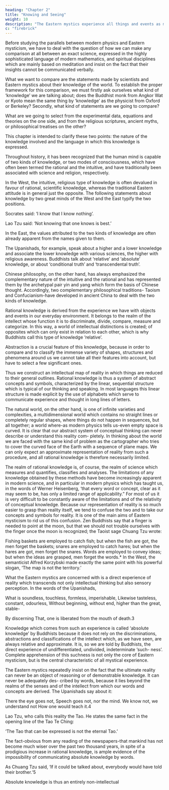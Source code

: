 ```yaml
---
heading: "Chapter 2"
title: "Knowing and Seeing"
weight: 10
description: "The Eastern mystics experience all things and events as manifestations of a basic oneness"
c: "firebrick"
---
```



Before studying the parallels between modern physics and Eastern mysticism, we have to deal with the question of how we can make any comparison at all between an exact science, expressed in the highly sophisticated language of modern mathematics, and spiritual disciplines which are mainly based on meditation and insist on the fact that their insights cannot be communicated verbally.

What we want to compare are the statements made by scientists and Eastern mystics about their knowledge of the world. To establish the proper framework for this comparison, we must firstly ask ourselves what kind of ‘knowledge’ we are talking about; does the Buddhist monk from Angkor Wat or Kyoto mean the same thing by ‘knowledge’ as the physicist from Oxford or Berkeley? Secondly, what kind of statements are we going to compare?

What are we going to select from the experimental data, equations and theories on the one side, and from the religious scriptures, ancient myths, or philosophical treatises on the other? 

This chapter is intended to clarify these two points: the nature of the knowledge involved and the language in which this knowledge is expressed.

Throughout history, it has been recognized that the human mind is capable of two kinds of knowledge, or two modes of consciousness, which have often been termed the rational and the intuitive, and have traditionally been associated with science and religion, respectively. 

In the West, the intuitive, religious type of knowledge is often devalued in favour of rational, scientific knowledge, whereas the traditional Eastern attitude is in general just the opposite. The following statements about knowledge by two great minds of the West and the East typify the two positions.

Socrates said: ‘I know that I know nothing’.

Lao Tzu said: ‘Not knowing that one knows is best.’ 

In the East, the values attributed to the two kinds of knowledge are often already apparent from the names given to them. 

The Upanishads, for example, speak about a higher and a lower knowledge and associate the lower knowledge with various sciences, the higher with religious awareness. Buddhists talk about ‘relative’ and ‘absolute’ knowledge, or about ‘conditional truth’ and ‘transcendental truth’.

Chinese philosophy, on the other hand, has always emphasized the complementary nature of the intuitive and the rational and has represented them by the archetypal pair yin and yang which form the basis of Chinese thought. Accordingly, two complementary philosophical traditions- Taoism and Confucianism-have developed in ancient China to deal with the two kinds of knowledge.

Rational knowledge is derived from the experience we have with objects and events in our everyday environment. It belongs to the realm of the intellect whose function it is to discriminate, divide, compare, measure and categorize. In this way, a world of intellectual distinctions is created; of opposites which can only exist in relation to each other, which is why Buddhists call this type of knowledge ‘relative’.

Abstraction is a crucial feature of this knowledge, because in order to compare and to classify the immense variety of shapes, structures and phenomena around us we cannot take all their features into account, but have to select a few significant ones.

Thus we construct an intellectual map of reality in which things are reduced to their general outlines. Rational knowledge is thus a system of abstract concepts and symbols, characterized by the linear, sequential structure which is typical of our thinking and speaking. In most languages this linear structure is made explicit by the use of alphabets which serve to communicate experience and thought in long lines of letters.

The natural world, on the other hand, is one of infinite varieties and complexities, a multidimensional world which contains no straight lines or completely regular shapes, where things do not happen in sequences, but all together; a world where-as modern physics tells us-even empty space is curved. It is clear that our abstract system of conceptual thinking can never describe or understand this reality com- pletely. In thinking about the world we are faced with the same kind of problem as the cartographer who tries to cover the curved face of the Earth with a sequence of plane maps. We can only expect an approximate representation of reality from such a procedure, and all rational knowledge is therefore necessarily limited.

The realm of rational knowledge is, of course, the realm of science which measures and quantifies, classifies and analyses. The limitations of any knowledge obtained by these methods have become increasingly apparent in modern science, and in particular in modern physics which has taught us, in the words of Werner Heisenberg, ‘that every word or concept, clear as it may seem to be, has only a limited range of applicability.” For most of us it is very difficult to be constantly aware of the limitations and of the relativity of conceptual knowledge. Because our representation of reality is so much easier to grasp than reality itself, we tend to confuse the two and to take our concepts and symbols for reality. It is one of the main aims of Eastern mysticism to rid us of this confusion. Zen Buddhists say that a finger is needed to point at the moon, but that we should not trouble ourselves with the finger once the moon is recognized; the Taoist sage Chuang Tzu wrote:

Fishing baskets are employed to catch fish; but when the fish are got, the men forget the baskets; snares are employed to catch hares; but when the hares are got, men forget the snares. Words are employed to convey ideas; but when the ideas are grasped, men forget the words.* In the West, the semanticist Alfred Korzybski made exactly the same point with his powerful slogan, ‘The map is not the territory.’

What the Eastern mystics are concerned with is a direct experience of reality which transcends not only intellectual thinking but also sensory perception. In the words of the Upanishads,


What is soundless, touchless, formless, imperishable,
Likewise tasteless, constant, odourless,
Without beginning, without end, higher than the great,
stable-

By discerning That, one is liberated from the mouth of
death.3

Knowledge which comes from such an experience is called ‘absolute knowledge’ by Buddhists because it does not rely on the discriminations, abstractions and classifications of the intellect which, as we have seen, are always relative and approximate. It is, so we are told by Buddhists, the direct experience of undifferentiated, undivided, indeterminate ‘such- ness’. Complete apprehension of this suchness is not only the core of Eastern mysticism, but is the central characteristic of all mystical experience.


The Eastern mystics repeatedly insist on the fact that the
ultimate reality can never be an object of reasoning or of
demonstrable knowledge. It can never be adequately des-
cribed by words, because it lies beyond the realms of the senses
and of the intellect from which our words and concepts are
derived. The Upanishads say about it:

There the eye goes not,
Speech goes not, nor the mind.
We know not, we understand not
How one would teach it.4

Lao Tzu, who calls this reality the Tao. He states the same fact in the opening line of the Tao Te Ching: 

‘The Tao that can be expressed is not the eternal Tao.’ 

The fact-obvious from any
reading of the newspapers-that mankind has not become
much wiser over the past two thousand years, in spite of a
prodigious increase in rational knowledge, is ample evidence
of the impossibility of communicating absolute knowledge by
words. 

As Chuang Tzu said, ‘If it could be talked about, everybody would have told their brother.‘5

Absolute knowledge is thus an entirely non-intellectual

